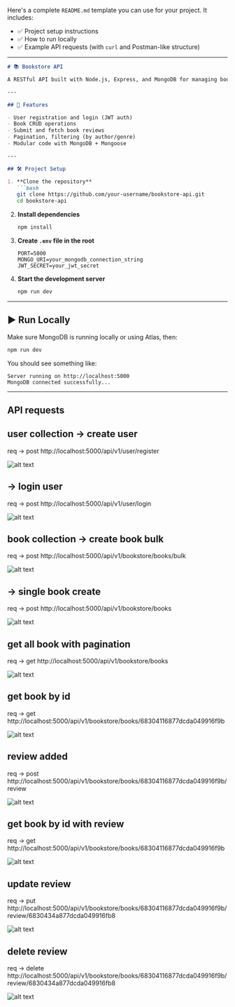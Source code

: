 Here's a complete `README.md` template you can use for your project. It includes:

* ✅ Project setup instructions
* ✅ How to run locally
* ✅ Example API requests (with `curl` and Postman-like structure)

---

````markdown
# 📚 Bookstore API

A RESTful API built with Node.js, Express, and MongoDB for managing books, users, and reviews.

---

## 🚀 Features

- User registration and login (JWT auth)
- Book CRUD operations
- Submit and fetch book reviews
- Pagination, filtering (by author/genre)
- Modular code with MongoDB + Mongoose

---

## 🛠️ Project Setup

1. **Clone the repository**
   ```bash
   git clone https://github.com/your-username/bookstore-api.git
   cd bookstore-api
````

2. **Install dependencies**

   ```bash
   npm install
   ```

3. **Create `.env` file in the root**

   ```
   PORT=5000
   MONGO_URI=your_mongodb_connection_string
   JWT_SECRET=your_jwt_secret
   ```

4. **Start the development server**

   ```bash
   npm run dev
   ```

---

## ▶️ Run Locally

Make sure MongoDB is running locally or using Atlas, then:

```bash
npm run dev
```

You should see something like:

```
Server running on http://localhost:5000
MongoDB connected successfully...
```

---

## API requests 

## user collection -> create user 

req -> post http://localhost:5000/api/v1/user/register

![alt text](postman_api_img/register.png)

## -> login user 

req -> post  http://localhost:5000/api/v1/user/login

![alt text](postman_api_img/login.png)


## book collection -> create book bulk

req -> post http://localhost:5000/api/v1/bookstore/books/bulk

![alt text](postman_api_img/bulkbook.png)

## -> single book create 

req -> post http://localhost:5000/api/v1/bookstore/books

![alt text](postman_api_img/bookcreate.png)

## get all book with pagination

req -> get http://localhost:5000/api/v1/bookstore/books 

![alt text](postman_api_img/getallbook.png)

## get book by id 

req -> get http://localhost:5000/api/v1/bookstore/books/68304116877dcda049916f9b

![alt text](postman_api_img/gebookbyid.png)

## review added

req -> post http://localhost:5000/api/v1/bookstore/books/68304116877dcda049916f9b/review

![alt text](postman_api_img/reviewadded.png)

## get book by id with review

req -> get http://localhost:5000/api/v1/bookstore/books/68304116877dcda049916f9b

![alt text](postman_api_img/bookwithreview.png)

## update review

req -> put http://localhost:5000/api/v1/bookstore/books/68304116877dcda049916f9b/review/6830434a877dcda049916fb8

![alt text](postman_api_img/updatereview.png)

## delete review

req -> delete http://localhost:5000/api/v1/bookstore/books/68304116877dcda049916f9b/review/6830434a877dcda049916fb8

![alt text](postman_api_img/deletereview.png)